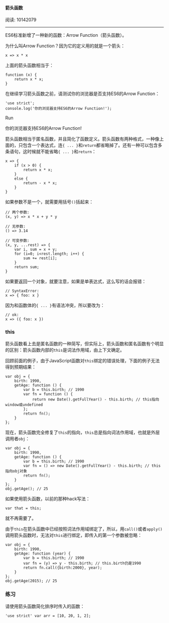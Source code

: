 #### 箭头函数

阅读: 10142079

------

ES6标准新增了一种新的函数：Arrow Function（箭头函数）。

为什么叫Arrow Function？因为它的定义用的就是一个箭头：

```
x => x * x
```

上面的箭头函数相当于：

```
function (x) {
    return x * x;
}
```

在继续学习箭头函数之前，请测试你的浏览器是否支持ES6的Arrow Function：

```
'use strict';
console.log('你的浏览器支持ES6的Arrow Function!');
```

 Run

你的浏览器支持ES6的Arrow Function!

箭头函数相当于匿名函数，并且简化了函数定义。箭头函数有两种格式，一种像上面的，只包含一个表达式，连`{ ... }`和`return`都省略掉了。还有一种可以包含多条语句，这时候就不能省略`{ ... }`和`return`：

```
x => {
    if (x > 0) {
        return x * x;
    }
    else {
        return - x * x;
    }
}
```

如果参数不是一个，就需要用括号`()`括起来：

```
// 两个参数:
(x, y) => x * x + y * y

// 无参数:
() => 3.14

// 可变参数:
(x, y, ...rest) => {
    var i, sum = x + y;
    for (i=0; i<rest.length; i++) {
        sum += rest[i];
    }
    return sum;
}
```

如果要返回一个对象，就要注意，如果是单表达式，这么写的话会报错：

```
// SyntaxError:
x => { foo: x }
```

因为和函数体的`{ ... }`有语法冲突，所以要改为：

```
// ok:
x => ({ foo: x })
```

### this

箭头函数看上去是匿名函数的一种简写，但实际上，箭头函数和匿名函数有个明显的区别：箭头函数内部的`this`是词法作用域，由上下文确定。

回顾前面的例子，由于JavaScript函数对`this`绑定的错误处理，下面的例子无法得到预期结果：

```
var obj = {
    birth: 1990,
    getAge: function () {
        var b = this.birth; // 1990
        var fn = function () {
            return new Date().getFullYear() - this.birth; // this指向window或undefined
        };
        return fn();
    }
};
```

现在，箭头函数完全修复了`this`的指向，`this`总是指向词法作用域，也就是外层调用者`obj`：

```
var obj = {
    birth: 1990,
    getAge: function () {
        var b = this.birth; // 1990
        var fn = () => new Date().getFullYear() - this.birth; // this指向obj对象
        return fn();
    }
};
obj.getAge(); // 25
```

如果使用箭头函数，以前的那种hack写法：

```
var that = this;
```

就不再需要了。

由于`this`在箭头函数中已经按照词法作用域绑定了，所以，用`call()`或者`apply()`调用箭头函数时，无法对`this`进行绑定，即传入的第一个参数被忽略：

```
var obj = {
    birth: 1990,
    getAge: function (year) {
        var b = this.birth; // 1990
        var fn = (y) => y - this.birth; // this.birth仍是1990
        return fn.call({birth:2000}, year);
    }
};
obj.getAge(2015); // 25
```

### 练习

请使用箭头函数简化排序时传入的函数：

```
'use strict' var arr = [10, 20, 1, 2];
```
